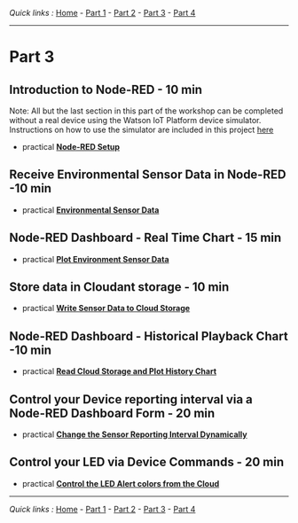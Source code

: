 *Quick links :*
[Home](/README.md) - [Part 1](../part1/README.md) - [Part 2](../part2/README.md) - [Part 3](../part3/README.md) - [Part 4](../part4/README.md)
***

# Part 3

## Introduction to Node-RED - 10 min

Note:  All but the last section in this part of the workshop can be completed without a real device using the Watson IoT Platform device simulator.  Instructions on how to use the simulator are included in this project [here](../Simulator/README.md)

- practical [**Node-RED Setup**](NODERED.md)

## Receive Environmental Sensor Data in Node-RED -10 min

- practical [**Environmental Sensor Data**](DHTDATA.md)

## Node-RED Dashboard - Real Time Chart - 15 min

- practical [**Plot Environment Sensor Data**](DASHBOARD.md)

## Store data in Cloudant storage - 10 min

- practical [**Write Sensor Data to Cloud Storage**](CLOUDANT.md)

## Node-RED Dashboard - Historical Playback Chart -10 min

- practical [**Read Cloud Storage and Plot History Chart**](HISTORY.md)

## Control your Device reporting interval via a Node-RED Dashboard Form - 20 min

- practical [**Change the Sensor Reporting Interval Dynamically**](INTERVAL.md)

## Control your LED via Device Commands - 20 min

- practical [**Control the LED Alert colors from the Cloud**](LED.md)

***
*Quick links :*
[Home](/README.md) - [Part 1](../part1/README.md) - [Part 2](../part2/README.md) - [Part 3](../part3/README.md) - [Part 4](../part4/README.md)
